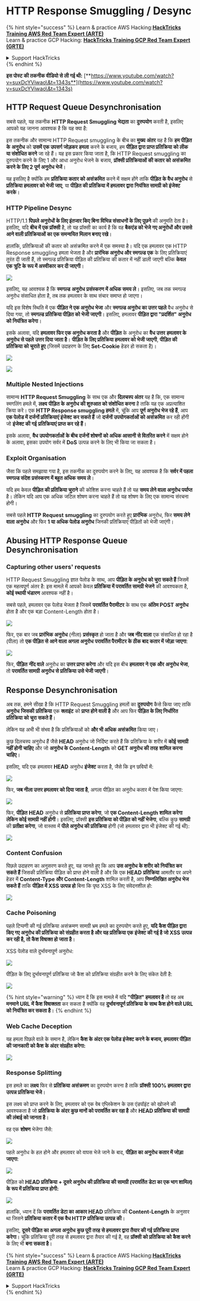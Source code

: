 # HTTP Response Smuggling / Desync

{% hint style="success" %}
Learn & practice AWS Hacking:<img src="/.gitbook/assets/arte.png" alt="" data-size="line">[**HackTricks Training AWS Red Team Expert (ARTE)**](https://training.hacktricks.xyz/courses/arte)<img src="/.gitbook/assets/arte.png" alt="" data-size="line">\
Learn & practice GCP Hacking: <img src="/.gitbook/assets/grte.png" alt="" data-size="line">[**HackTricks Training GCP Red Team Expert (GRTE)**<img src="/.gitbook/assets/grte.png" alt="" data-size="line">](https://training.hacktricks.xyz/courses/grte)

<details>

<summary>Support HackTricks</summary>

* Check the [**subscription plans**](https://github.com/sponsors/carlospolop)!
* **Join the** 💬 [**Discord group**](https://discord.gg/hRep4RUj7f) or the [**telegram group**](https://t.me/peass) or **follow** us on **Twitter** 🐦 [**@hacktricks\_live**](https://twitter.com/hacktricks\_live)**.**
* **Share hacking tricks by submitting PRs to the** [**HackTricks**](https://github.com/carlospolop/hacktricks) and [**HackTricks Cloud**](https://github.com/carlospolop/hacktricks-cloud) github repos.

</details>
{% endhint %}

**इस पोस्ट की तकनीक वीडियो से ली गई थी:** [**https://www.youtube.com/watch?v=suxDcYViwao\&t=1343s**](https://www.youtube.com/watch?v=suxDcYViwao\&t=1343s)

## HTTP Request Queue Desynchronisation

सबसे पहले, यह तकनीक **HTTP Request Smuggling भेद्यता** का **दुरुपयोग** करती है, इसलिए आपको यह जानना आवश्यक है कि यह क्या है:

इस तकनीक और सामान्य HTTP Request smuggling के बीच का **मुख्य** **अंतर** यह है कि **हम पीड़ित के** **अनुरोध** को **उसमें एक उपसर्ग जोड़कर** **हमला** करने के बजाय, हम **पीड़ित द्वारा प्राप्त प्रतिक्रिया को लीक या संशोधित करने** जा रहे हैं। यह इस प्रकार किया जाता है, कि HTTP Request smuggling का दुरुपयोग करने के लिए 1 और आधा अनुरोध भेजने के बजाय, **प्रॉक्सी प्रतिक्रियाओं की कतार को असंक्रमित करने के लिए 2 पूर्ण अनुरोध भेजें**।

यह इसलिए है क्योंकि हम **प्रतिक्रिया कतार को असंक्रमित** करने में सक्षम होंगे ताकि **पीड़ित के वैध अनुरोध** से **प्रतिक्रिया हमलावर को भेजी जाए**, या **पीड़ित की प्रतिक्रिया में हमलावर द्वारा नियंत्रित सामग्री को इंजेक्ट करके**।

### HTTP Pipeline Desync

HTTP/1.1 **पिछले अनुरोधों के लिए इंतजार किए बिना विभिन्न संसाधनों के लिए पूछने** की अनुमति देता है। इसलिए, यदि **बीच में एक प्रॉक्सी** है, तो यह प्रॉक्सी का कार्य है कि वह **बैकएंड को भेजे गए अनुरोधों और उससे आने वाली प्रतिक्रियाओं का एक समन्वयित मिलान बनाए रखे**।

हालांकि, प्रतिक्रियाओं की कतार को असंक्रमित करने में एक समस्या है। यदि एक हमलावर एक HTTP Response smuggling हमला भेजता है और **प्रारंभिक अनुरोध और स्मगल्ड एक** के लिए प्रतिक्रियाएं तुरंत दी जाती हैं, तो स्मगल्ड प्रतिक्रिया पीड़ित की प्रतिक्रिया की कतार में नहीं डाली जाएगी बल्कि **केवल एक त्रुटि के रूप में अस्वीकार कर दी जाएगी**।

![](<../.gitbook/assets/image (633).png>)

इसलिए, यह आवश्यक है कि **स्मगल्ड** **अनुरोध** **प्रसंस्करण में अधिक समय ले**। इसलिए, जब तक स्मगल्ड अनुरोध संसाधित होता है, तब तक हमलावर के साथ संचार समाप्त हो जाएगा।

यदि इस विशेष स्थिति में एक **पीड़ित ने एक अनुरोध भेजा** और **स्मगल्ड अनुरोध का उत्तर पहले** वैध अनुरोध से दिया गया, तो **स्मगल्ड प्रतिक्रिया पीड़ित को भेजी जाएगी**। इसलिए, हमलावर **पीड़ित द्वारा "प्रदर्शित" अनुरोध को नियंत्रित करेगा**।

इसके अलावा, यदि **हमलावर फिर एक अनुरोध करता है** और **पीड़ित** के अनुरोध का **वैध उत्तर** **हमलावर के अनुरोध से पहले** **उत्तर दिया जाता है**। **पीड़ित के लिए प्रतिक्रिया हमलावर को भेजी जाएगी**, **पीड़ित की प्रतिक्रिया को चुराते हुए** (जिसमें उदाहरण के लिए **Set-Cookie** हेडर हो सकता है)।

![](<../.gitbook/assets/image (1020).png>)

![](<../.gitbook/assets/image (719).png>)

### Multiple Nested Injections

सामान्य **HTTP Request Smuggling** के साथ एक और **दिलचस्प अंतर** यह है कि, एक सामान्य स्मगलिंग हमले में, **लक्ष्य** **पीड़ित के अनुरोध की शुरुआत को संशोधित करना** है ताकि यह एक अप्रत्याशित क्रिया करे। एक **HTTP Response smuggling हमले** में, चूंकि आप **पूर्ण अनुरोध भेज रहे हैं**, आप **एक पेलोड में दर्जनों प्रतिक्रियाएं इंजेक्ट कर सकते हैं** जो **दर्जनों उपयोगकर्ताओं को असंक्रमित** कर रही होंगी जो **इंजेक्ट की गई** **प्रतिक्रियाएं प्राप्त कर रहे हैं**।

इसके अलावा, **वैध उपयोगकर्ताओं के बीच दर्जनों शोषणों को अधिक आसानी से वितरित करने** में सक्षम होने के अलावा, इसका उपयोग सर्वर में **DoS** उत्पन्न करने के लिए भी किया जा सकता है।

### Exploit Organisation

जैसा कि पहले समझाया गया है, इस तकनीक का दुरुपयोग करने के लिए, यह आवश्यक है कि **सर्वर में पहला स्मगल्ड संदेश** **प्रसंस्करण में बहुत अधिक समय ले**।

यदि हम केवल **पीड़ित की प्रतिक्रिया चुराने** की कोशिश करना चाहते हैं तो यह **समय लेने वाला अनुरोध पर्याप्त** है। लेकिन यदि आप एक अधिक जटिल शोषण करना चाहते हैं तो यह शोषण के लिए एक सामान्य संरचना होगी।

सबसे पहले **HTTP** **Request** **smuggling** का दुरुपयोग करते हुए **प्रारंभिक** अनुरोध, फिर **समय लेने वाला अनुरोध** और फिर **1 या अधिक पेलोड अनुरोध** जिनकी प्रतिक्रियाएं पीड़ितों को भेजी जाएंगी।

## Abusing HTTP Response Queue Desynchronisation

### Capturing other users' requests <a href="#capturing-other-users-requests" id="capturing-other-users-requests"></a>

HTTP Request Smuggling ज्ञात पेलोड के साथ, आप **पीड़ित के अनुरोध को चुरा सकते हैं** जिसमें एक महत्वपूर्ण अंतर है: इस मामले में आपको केवल **प्रतिक्रिया में परावर्तित सामग्री भेजने** की आवश्यकता है, **कोई स्थायी भंडारण** आवश्यक नहीं है।

सबसे पहले, हमलावर एक पेलोड भेजता है जिसमें **परावर्तित पैरामीटर** के साथ एक **अंतिम POST अनुरोध** होता है और एक बड़ा Content-Length होता है।

![](<../.gitbook/assets/image (1053).png>)

फिर, एक बार जब **प्रारंभिक अनुरोध** (नीला) **प्रसंस्कृत** हो जाता है और **जब** **नींद वाला** एक संसाधित हो रहा है (पीला) तो **एक पीड़ित से आने वाला अगला अनुरोध** **परावर्तित पैरामीटर के ठीक बाद कतार में जोड़ा जाएगा**:

![](<../.gitbook/assets/image (794).png>)

फिर, **पीड़ित** **नींद वाले** अनुरोध का **उत्तर प्राप्त करेगा** और यदि इस बीच **हमलावर ने** **एक और** **अनुरोध भेजा**, तो **परावर्तित सामग्री अनुरोध से प्रतिक्रिया उसे भेजी जाएगी**।

## Response Desynchronisation

अब तक, हमने सीखा है कि HTTP Request Smuggling हमलों का **दुरुपयोग** कैसे किया जाए ताकि **अनुरोध** **जिसकी** **प्रतिक्रिया** एक **क्लाइंट** को **प्राप्त होने वाली है** और आप फिर **पीड़ित के लिए निर्धारित प्रतिक्रिया को चुरा सकते हैं**।

लेकिन यह अभी भी संभव है कि प्रतिक्रियाओं को **और भी अधिक असंक्रमित** किया जाए।

कुछ दिलचस्प अनुरोध हैं जैसे **HEAD** अनुरोध जो निर्दिष्ट करते हैं कि प्रतिक्रिया के शरीर में **कोई सामग्री नहीं होनी चाहिए** और जो **अनुरोध के Content-Length** को **GET अनुरोध की तरह** **शामिल करना चाहिए**।

इसलिए, यदि एक हमलावर **HEAD** अनुरोध **इंजेक्ट** करता है, जैसे कि इन छवियों में:

![](<../.gitbook/assets/image (1107).png>)

फिर, **जब नीला उत्तर हमलावर को दिया जाता है**, अगला पीड़ित का अनुरोध कतार में पेश किया जाएगा:

![](<../.gitbook/assets/image (999).png>)

फिर, **पीड़ित** **HEAD** अनुरोध से **प्रतिक्रिया प्राप्त करेगा**, जो **एक Content-Length शामिल करेगा लेकिन कोई सामग्री नहीं होगी**। इसलिए, प्रॉक्सी **इस प्रतिक्रिया को पीड़ित को नहीं भेजेगा**, बल्कि कुछ **सामग्री** की **प्रतीक्षा करेगा**, जो वास्तव में **पीले अनुरोध की प्रतिक्रिया** होगी (जो हमलावर द्वारा भी इंजेक्ट की गई थी):

![](<../.gitbook/assets/image (735).png>)

### Content Confusion

पिछले उदाहरण का अनुसरण करते हुए, यह जानते हुए कि आप **उस अनुरोध के शरीर को नियंत्रित कर सकते हैं** जिसकी प्रतिक्रिया पीड़ित को प्राप्त होने वाली है और कि एक **HEAD** **प्रतिक्रिया** आमतौर पर अपने हेडर में **Content-Type और Content-Length** शामिल करती है, आप **निम्नलिखित अनुरोध भेज सकते हैं** ताकि **पीड़ित में XSS उत्पन्न हो** बिना कि पृष्ठ XSS के लिए संवेदनशील हो:

![](<../.gitbook/assets/image (688).png>)

### Cache Poisoning

पहले टिप्पणी की गई प्रतिक्रिया असंक्रमण सामग्री भ्रम हमले का दुरुपयोग करते हुए, **यदि कैश पीड़ित द्वारा किए गए अनुरोध की प्रतिक्रिया को संग्रहीत करता है और यह प्रतिक्रिया एक इंजेक्ट की गई है जो XSS उत्पन्न कर रही है, तो कैश विषाक्त हो जाता है**।

XSS पेलोड वाले दुर्भावनापूर्ण अनुरोध:

![](<../.gitbook/assets/image (614).png>)

पीड़ित के लिए दुर्भावनापूर्ण प्रतिक्रिया जो कैश को प्रतिक्रिया संग्रहीत करने के लिए संकेत देती है:

![](<../.gitbook/assets/image (566).png>)

{% hint style="warning" %}
ध्यान दें कि इस मामले में यदि **"पीड़ित" हमलावर है** तो वह अब **मनमाने URL में कैश विषाक्तता** कर सकता है क्योंकि वह **दुर्भावनापूर्ण प्रतिक्रिया के साथ कैश होने वाले URL को नियंत्रित कर सकता है**।
{% endhint %}

### Web Cache Deception

यह हमला पिछले वाले के समान है, लेकिन **कैश के अंदर एक पेलोड इंजेक्ट करने के बजाय, हमलावर पीड़ित की जानकारी को कैश के अंदर संग्रहीत करेगा:**

![](<../.gitbook/assets/image (991).png>)

### Response Splitting

इस हमले का **लक्ष्य** फिर से **प्रतिक्रिया** **असंक्रमण** का दुरुपयोग करना है ताकि **प्रॉक्सी 100% हमलावर द्वारा उत्पन्न प्रतिक्रिया भेजे**।

इस लक्ष्य को प्राप्त करने के लिए, हमलावर को एक वेब एप्लिकेशन के उस एंडपॉइंट को खोजने की आवश्यकता है जो **प्रतिक्रिया के अंदर कुछ मानों को परावर्तित कर रहा है** और **HEAD प्रतिक्रिया की सामग्री की लंबाई को जानता है**।

वह एक **शोषण** भेजेगा जैसे:

![](<../.gitbook/assets/image (911).png>)

पहले अनुरोध के हल होने और हमलावर को वापस भेजे जाने के बाद, **पीड़ित का अनुरोध कतार में जोड़ा जाएगा**:

![](<../.gitbook/assets/image (737).png>)

पीड़ित को **HEAD प्रतिक्रिया + दूसरे अनुरोध की प्रतिक्रिया की सामग्री (परावर्तित डेटा का एक भाग शामिल) के रूप में प्रतिक्रिया प्राप्त होगी:**

![](<../.gitbook/assets/image (356).png>)

हालांकि, ध्यान दें कि **परावर्तित डेटा का आकार HEAD** प्रतिक्रिया की **Content-Length** के अनुसार था जिसने **प्रतिक्रिया कतार में एक वैध HTTP प्रतिक्रिया उत्पन्न की**।

इसलिए, **दूसरे पीड़ित का अगला अनुरोध** **कुछ पूरी तरह से हमलावर द्वारा तैयार की गई प्रतिक्रिया प्राप्त करेगा**। चूंकि प्रतिक्रिया पूरी तरह से हमलावर द्वारा तैयार की गई है, वह **प्रॉक्सी को प्रतिक्रिया को कैश करने** के लिए भी **बना सकता है**।

{% hint style="success" %}
Learn & practice AWS Hacking:<img src="/.gitbook/assets/arte.png" alt="" data-size="line">[**HackTricks Training AWS Red Team Expert (ARTE)**](https://training.hacktricks.xyz/courses/arte)<img src="/.gitbook/assets/arte.png" alt="" data-size="line">\
Learn & practice GCP Hacking: <img src="/.gitbook/assets/grte.png" alt="" data-size="line">[**HackTricks Training GCP Red Team Expert (GRTE)**<img src="/.gitbook/assets/grte.png" alt="" data-size="line">](https://training.hacktricks.xyz/courses/grte)

<details>

<summary>Support HackTricks</summary>

* Check the [**subscription plans**](https://github.com/sponsors/carlospolop)!
* **Join the** 💬 [**Discord group**](https://discord.gg/hRep4RUj7f) or the [**telegram group**](https://t.me/peass) or **follow** us on **Twitter** 🐦 [**@hacktricks\_live**](https://twitter.com/hacktricks\_live)**.**
* **Share hacking tricks by submitting PRs to the** [**HackTricks**](https://github.com/carlospolop/hacktricks) and [**HackTricks Cloud**](https://github.com/carlospolop/hacktricks-cloud) github repos.

</details>
{% endhint %}
